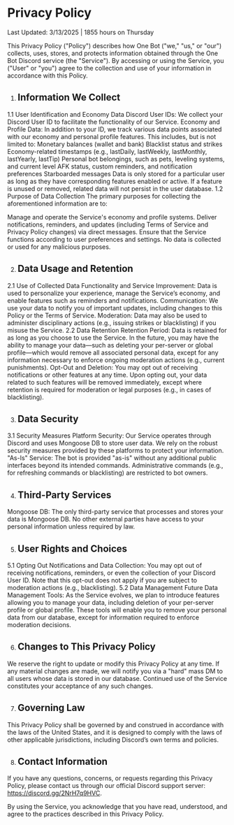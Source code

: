 # Privacy Policy
Last Updated: 3/13/2025 | 1855 hours on Thursday

This Privacy Policy ("Policy") describes how One Bot ("we," "us," or "our") collects, uses, stores, and protects information obtained through the One Bot Discord service (the "Service"). By accessing or using the Service, you ("User" or "you") agree to the collection and use of your information in accordance with this Policy.

1. ## Information We Collect
1.1 User Identification and Economy Data
Discord User IDs: We collect your Discord User ID to facilitate the functionality of our Service.
Economy and Profile Data: In addition to your ID, we track various data points associated with our economy and personal profile features. This includes, but is not limited to:
Monetary balances (wallet and bank)
Blacklist status and strikes
Economy-related timestamps (e.g., lastDaily, lastWeekly, lastMonthly, lastYearly, lastTip)
Personal bot belongings, such as pets, leveling systems, and current level
AFK status, custom reminders, and notification preferences
Starboarded messages
Data is only stored for a particular user as long as they have corresponding features enabled or active. If a feature is unused or removed, related data will not persist in the user database.
1.2 Purpose of Data Collection
The primary purposes for collecting the aforementioned information are to:

Manage and operate the Service's economy and profile systems.
Deliver notifications, reminders, and updates (including Terms of Service and Privacy Policy changes) via direct messages.
Ensure that the Service functions according to user preferences and settings.
No data is collected or used for any malicious purposes.

2. ## Data Usage and Retention
2.1 Use of Collected Data
Functionality and Service Improvement: Data is used to personalize your experience, manage the Service’s economy, and enable features such as reminders and notifications.
Communication: We use your data to notify you of important updates, including changes to this Policy or the Terms of Service.
Moderation: Data may also be used to administer disciplinary actions (e.g., issuing strikes or blacklisting) if you misuse the Service.
2.2 Data Retention
Retention Period: Data is retained for as long as you choose to use the Service. In the future, you may have the ability to manage your data—such as deleting your per-server or global profile—which would remove all associated personal data, except for any information necessary to enforce ongoing moderation actions (e.g., current punishments).
Opt-Out and Deletion: You may opt out of receiving notifications or other features at any time. Upon opting out, your data related to such features will be removed immediately, except where retention is required for moderation or legal purposes (e.g., in cases of blacklisting).

3. ## Data Security
3.1 Security Measures
Platform Security: Our Service operates through Discord and uses Mongoose DB to store user data. We rely on the robust security measures provided by these platforms to protect your information.
"As-Is" Service: The bot is provided "as-is" without any additional public interfaces beyond its intended commands. Administrative commands (e.g., for refreshing commands or blacklisting) are restricted to bot owners.

4. ## Third-Party Services
Mongoose DB: The only third-party service that processes and stores your data is Mongoose DB. No other external parties have access to your personal information unless required by law.

5. ## User Rights and Choices
5.1 Opting Out
Notifications and Data Collection: You may opt out of receiving notifications, reminders, or even the collection of your Discord User ID. Note that this opt-out does not apply if you are subject to moderation actions (e.g., blacklisting).
5.2 Data Management
Future Data Management Tools: As the Service evolves, we plan to introduce features allowing you to manage your data, including deletion of your per-server profile or global profile. These tools will enable you to remove your personal data from our database, except for information required to enforce moderation decisions.

6. ## Changes to This Privacy Policy
We reserve the right to update or modify this Privacy Policy at any time. If any material changes are made, we will notify you via a "hard" mass DM to all users whose data is stored in our database. Continued use of the Service constitutes your acceptance of any such changes.

7. ## Governing Law
This Privacy Policy shall be governed by and construed in accordance with the laws of the United States, and it is designed to comply with the laws of other applicable jurisdictions, including Discord’s own terms and policies.

8. ## Contact Information
If you have any questions, concerns, or requests regarding this Privacy Policy, please contact us through our official Discord support server: https://discord.gg/2NrH7q9HVC.

By using the Service, you acknowledge that you have read, understood, and agree to the practices described in this Privacy Policy.